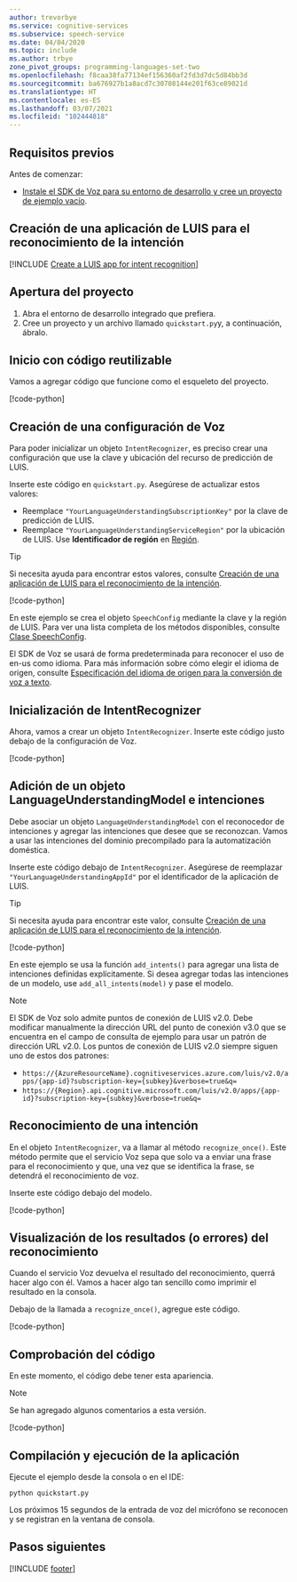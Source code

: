 ```yaml
---
author: trevorbye
ms.service: cognitive-services
ms.subservice: speech-service
ms.date: 04/04/2020
ms.topic: include
ms.author: trbye
zone_pivot_groups: programming-languages-set-two
ms.openlocfilehash: f8caa38fa77134ef156360af2fd3d7dc5d84bb3d
ms.sourcegitcommit: ba676927b1a8acd7c30708144e201f63ce89021d
ms.translationtype: HT
ms.contentlocale: es-ES
ms.lasthandoff: 03/07/2021
ms.locfileid: "102444818"
---
```

## <a name="prerequisites"></a>Requisitos previos

Antes de comenzar:

* <a href="~/articles/cognitive-services/Speech-Service/quickstarts/setup-platform.md?pivots=programming-language-python" target="_blank">Instale el SDK de Voz para su entorno de desarrollo y cree un proyecto de ejemplo vacío</a>.

## <a name="create-a-luis-app-for-intent-recognition"></a>Creación de una aplicación de LUIS para el reconocimiento de la intención

[!INCLUDE [Create a LUIS app for intent recognition](../luis-sign-up.md)]

## <a name="open-your-project"></a>Apertura del proyecto

1. Abra el entorno de desarrollo integrado que prefiera.
2. Cree un proyecto y un archivo llamado `quickstart.py`y, a continuación, ábralo.

## <a name="start-with-some-boilerplate-code"></a>Inicio con código reutilizable

Vamos a agregar código que funcione como el esqueleto del proyecto.

[!code-python[](~/samples-cognitive-services-speech-sdk/quickstart/python/intent-recognition/quickstart.py?range=5-7)]

## <a name="create-a-speech-configuration"></a>Creación de una configuración de Voz

Para poder inicializar un objeto `IntentRecognizer`, es preciso crear una configuración que use la clave y ubicación del recurso de predicción de LUIS.

Inserte este código en `quickstart.py`. Asegúrese de actualizar estos valores:

* Reemplace `"YourLanguageUnderstandingSubscriptionKey"` por la clave de predicción de LUIS.
* Reemplace `"YourLanguageUnderstandingServiceRegion"` por la ubicación de LUIS. Use **Identificador de región** en [Región](../../../../regions.md).

>[!TIP]
> Si necesita ayuda para encontrar estos valores, consulte [Creación de una aplicación de LUIS para el reconocimiento de la intención](#create-a-luis-app-for-intent-recognition).

[!code-python[](~/samples-cognitive-services-speech-sdk/quickstart/python/intent-recognition/quickstart.py?range=12)]

En este ejemplo se crea el objeto `SpeechConfig` mediante la clave y la región de LUIS. Para ver una lista completa de los métodos disponibles, consulte [Clase SpeechConfig](/python/api/azure-cognitiveservices-speech/azure.cognitiveservices.speech.speechconfig).

El SDK de Voz se usará de forma predeterminada para reconocer el uso de en-us como idioma. Para más información sobre cómo elegir el idioma de origen, consulte [Especificación del idioma de origen para la conversión de voz a texto](../../../../how-to-specify-source-language.md).

## <a name="initialize-an-intentrecognizer"></a>Inicialización de IntentRecognizer

Ahora, vamos a crear un objeto `IntentRecognizer`. Inserte este código justo debajo de la configuración de Voz.

[!code-python[](~/samples-cognitive-services-speech-sdk/quickstart/python/intent-recognition/quickstart.py?range=15)]

## <a name="add-a-languageunderstandingmodel-and-intents"></a>Adición de un objeto LanguageUnderstandingModel e intenciones

Debe asociar un objeto `LanguageUnderstandingModel` con el reconocedor de intenciones y agregar las intenciones que desee que se reconozcan. Vamos a usar las intenciones del dominio precompilado para la automatización doméstica.

Inserte este código debajo de `IntentRecognizer`. Asegúrese de reemplazar `"YourLanguageUnderstandingAppId"` por el identificador de la aplicación de LUIS. 

>[!TIP]
> Si necesita ayuda para encontrar este valor, consulte [Creación de una aplicación de LUIS para el reconocimiento de la intención](#create-a-luis-app-for-intent-recognition).

[!code-python[](~/samples-cognitive-services-speech-sdk/quickstart/python/intent-recognition/quickstart.py?range=19-27)]

En este ejemplo se usa la función `add_intents()` para agregar una lista de intenciones definidas explícitamente. Si desea agregar todas las intenciones de un modelo, use `add_all_intents(model)` y pase el modelo.

> [!NOTE]
> El SDK de Voz solo admite puntos de conexión de LUIS v2.0.
> Debe modificar manualmente la dirección URL del punto de conexión v3.0 que se encuentra en el campo de consulta de ejemplo para usar un patrón de dirección URL v2.0.
> Los puntos de conexión de LUIS v2.0 siempre siguen uno de estos dos patrones:
> * `https://{AzureResourceName}.cognitiveservices.azure.com/luis/v2.0/apps/{app-id}?subscription-key={subkey}&verbose=true&q=`
> * `https://{Region}.api.cognitive.microsoft.com/luis/v2.0/apps/{app-id}?subscription-key={subkey}&verbose=true&q=`

## <a name="recognize-an-intent"></a>Reconocimiento de una intención

En el objeto `IntentRecognizer`, va a llamar al método `recognize_once()`. Este método permite que el servicio Voz sepa que solo va a enviar una frase para el reconocimiento y que, una vez que se identifica la frase, se detendrá el reconocimiento de voz.

Inserte este código debajo del modelo.

[!code-python[](~/samples-cognitive-services-speech-sdk/quickstart/python/intent-recognition/quickstart.py?range=35)]

## <a name="display-the-recognition-results-or-errors"></a>Visualización de los resultados (o errores) del reconocimiento

Cuando el servicio Voz devuelva el resultado del reconocimiento, querrá hacer algo con él. Vamos a hacer algo tan sencillo como imprimir el resultado en la consola.

Debajo de la llamada a `recognize_once()`, agregue este código.

[!code-python[](~/samples-cognitive-services-speech-sdk/quickstart/python/intent-recognition/quickstart.py?range=38-47)]

## <a name="check-your-code"></a>Comprobación del código

En este momento, el código debe tener esta apariencia.

> [!NOTE]
> Se han agregado algunos comentarios a esta versión.

[!code-python[](~/samples-cognitive-services-speech-sdk/quickstart/python/intent-recognition/quickstart.py?range=5-47)]

## <a name="build-and-run-your-app"></a>Compilación y ejecución de la aplicación

Ejecute el ejemplo desde la consola o en el IDE:

```
python quickstart.py
```

Los próximos 15 segundos de la entrada de voz del micrófono se reconocen y se registran en la ventana de consola.

## <a name="next-steps"></a>Pasos siguientes

[!INCLUDE [footer](./footer.md)]